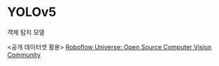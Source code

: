 # YOLOv5

객체 탐지 모델

<공개 데이터셋 활용>
[Roboflow Universe: Open Source Computer Vision Community](https://universe.roboflow.com/)
